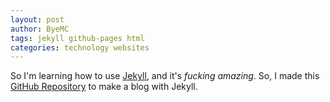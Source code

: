 ```yaml
---
layout: post
author: ByeMC
tags: jekyll github-pages html
categories: technology websites
---
```


So I'm learning how to use [Jekyll](https://jekyllrb.com/), and it's *fucking amazing*. <!--more--> So, I made this [GitHub Repository](https://github.com/ByeMC/blog) to make a blog with Jekyll.

